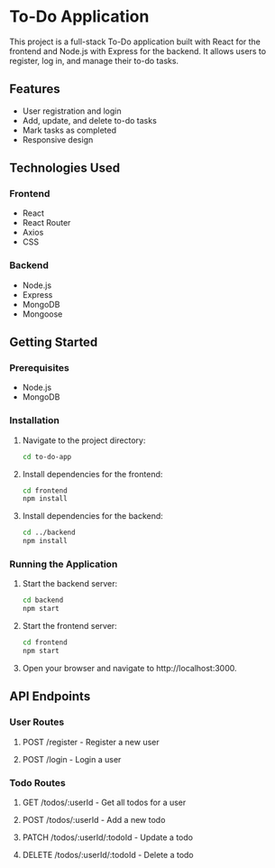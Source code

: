 # To-Do Application

This project is a full-stack To-Do application built with React for the frontend and Node.js with Express for the backend. It allows users to register, log in, and manage their to-do tasks.

## Features

- User registration and login
- Add, update, and delete to-do tasks
- Mark tasks as completed
- Responsive design

## Technologies Used

### Frontend

- React
- React Router
- Axios
- CSS

### Backend

- Node.js
- Express
- MongoDB
- Mongoose

## Getting Started

### Prerequisites

- Node.js
- MongoDB

### Installation

1. Navigate to the project directory:
    ```sh
    cd to-do-app
    ```
2. Install dependencies for the frontend:
    ```sh
    cd frontend
    npm install
    ```
3. Install dependencies for the backend:
    ```sh
    cd ../backend
    npm install
    ```

### Running the Application

1. Start the backend server:
    ```sh
    cd backend
    npm start
    ```

2. Start the frontend server:
    ```sh
    cd frontend
    npm start
    ```

3. Open your browser and navigate to http://localhost:3000.

## API Endpoints

### User Routes

1. POST /register - Register a new user

2. POST /login - Login a user

### Todo Routes

1. GET /todos/:userId - Get all todos for a user

2. POST /todos/:userId - Add a new todo

3. PATCH /todos/:userId/:todoId - Update a todo

4. DELETE /todos/:userId/:todoId - Delete a todo

